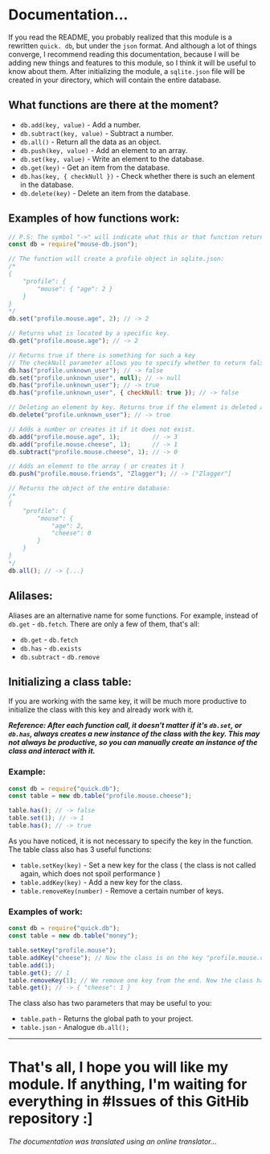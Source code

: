 # Documentation...
If you read the README, you probably realized that this module is a rewritten `quick. db`, but under the `json` format.
And although a lot of things converge, I recommend reading this documentation, because I will be adding new things and features to this module, so I think it will be useful to know about them.
After initializing the module, a `sqlite.json` file will be created in your directory, which will contain the entire database.

## What functions are there at the moment?
- `db.add(key, value)`         - Add a number.
- `db.subtract(key, value)`    - Subtract a number.
- `db.all()`                   - Return all the data as an object.
- `db.push(key, value)`        - Add an element to an array.
- `db.set(key, value)`         - Write an element to the database.
- `db.get(key)`                - Get an item from the database.
- `db.has(key, { checkNull })` - Check whether there is such an element in the database.
- `db.delete(key)`             - Delete an item from the database.
## Examples of how functions work:
```js
// P.S: The symbol "->" will indicate what this or that function returns.
const db = require("mouse-db.json");

// The function will create a profile object in sqlite.json:
/*
{
    "profile": {
        "mouse": { "age": 2 }
    }
}
*/
db.set("profile.mouse.age", 2); // -> 2

// Returns what is located by a specific key.
db.get("profile.mouse.age"); // -> 2

// Returns true if there is something for such a key
// The checkNull parameter allows you to specify whether to return false if the parameter is null
db.has("profile.unknown_user"); // -> false
db.set("profile.unknown_user", null); // -> null
db.has("profile.unknown_user"); // -> true
db.has("profile.unknown_user", { checkNull: true }); // -> false

// Deleting an element by key. Returns true if the element is deleted and false if not.
db.delete("profile.unknown_user"); // -> true

// Adds a number or creates it if it does not exist.
db.add("profile.mouse.age", 1);         // -> 3
db.add("profile.mouse.cheese", 1);      // -> 1
db.subtract("profile.mouse.cheese", 1); // -> 0

// Adds an element to the array ( or creates it )
db.push("profile.mouse.friends", "Zlagger"); // -> ["Zlagger"]

// Returns the object of the entire database:
/*
{
    "profile": {
        "mouse": { 
            "age": 2,
            "cheese": 0 
        }
    }
}
*/
db.all(); // -> {...}
```
## Alilases:
Aliases are an alternative name for some functions. For example, instead of `db.get` - `db.fetch`. There are only a few of them, that's all:
- `db.get` - `db.fetch`
- `db.has` - `db.exists`
- `db.subtract` - `db.remove`
## Initializing a class table:
If you are working with the same key, it will be much more productive to initialize the class with this key and already work with it.

***Reference: After each function call, it doesn't matter if it's `db.set`, or `db.has`, always creates a new instance of the class with the key. This may not always be productive, so you can manually create an instance of the class and interact with it.***
### Example:
```js
const db = require("quick.db");
const table = new db.table("profile.mouse.cheese");

table.has(); // -> false
table.set(1); // -> 1
table.has(); // -> true
```

As you have noticed, it is not necessary to specify the key in the function. The table class also has 3 useful functions:
- `table.setKey(key)` - Set a new key for the class ( the class is not called again, which does not spoil performance )
- `table.addKey(key)` - Add a new key for the class.
- `table.removeKey(number)` - Remove a certain number of keys.
### Examples of work:
```js 
const db = require("quick.db");
const table = new db.table("money");

table.setKey("profile.mouse");
table.addKey("cheese"); // Now the class is on the key "profile.mouse.cheese"
table.add(1);
table.get(); // 1
table.removeKey(1); // We remove one key from the end. Now the class has "profile.mouse"
table.get(); // -> { "cheese": 1 }
```
The class also has two parameters that may be useful to you:
- `table.path` - Returns the global path to your project.
- `table.json` - Analogue `db.all();`
---
# That's all, I hope you will like my module. If anything, I'm waiting for everything in #Issues of this GitHib repository :]

###### The documentation was translated using an online translator...